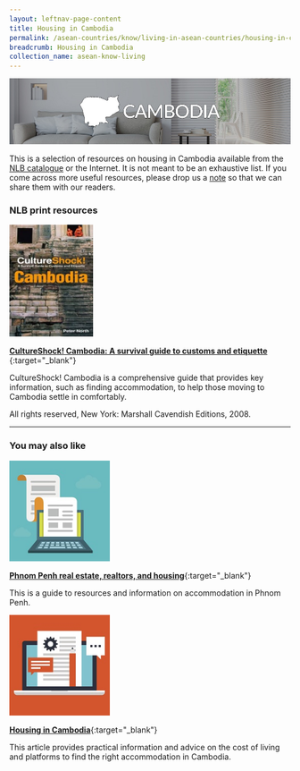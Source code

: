 ```yaml
---
layout: leftnav-page-content
title: Housing in Cambodia
permalink: /asean-countries/know/living-in-asean-countries/housing-in-cambodia/
breadcrumb: Housing in Cambodia	
collection_name: asean-know-living
---
```


<img src="/images/asean-living/ASEAN-Cambodia-Housing.jpg" alt="Housing in Cambodia banner" style="width:800px;" />

This is a selection of resources on housing in Cambodia available from the [NLB catalogue](http://catalogue.nlb.gov.sg/) or the Internet.  It is not meant to be an exhaustive list. If you come across more useful resources, please drop us a [note](http://www.eyeonasia.sg/contact/) so that we can share them with our readers.

### **NLB print resources**

<img src="/images/book-covers/CultureShock-Cambodia-A-survival-guide-to-customs-and-etiquette.jpg" style="width:150px;" />

[**CultureShock! Cambodia: A survival guide to customs and etiquette** ](http://eservice.nlb.gov.sg/item_holding.aspx?bid=13155776){:target="_blank"}

CultureShock! Cambodia is a comprehensive guide that provides key information, such as finding accommodation, to help those moving to Cambodia settle in comfortably.

All rights reserved, New York: Marshall Cavendish Editions, 2008.

---

### **You may also like**

<img src="/images/resources/Article 1.jpg" style="width:180px;" />

[**Phnom Penh real estate, realtors, and housing**](http://www.movetocambodia.com/city-guides/phnom-penh/expat-essentials/real-estate-and-housing/){:target="_blank"}

This is a guide to resources and information on accommodation in Phnom Penh.

<img src="/images/resources/Article 4.jpg" style="width:180px;" />

[**Housing in Cambodia**](http://www.internations.org/cambodia-expats/guide/living-in-cambodia-17146/housing-in-cambodia-2){:target="_blank"}

This article provides practical information and advice on the cost of living and platforms to find the right accommodation in Cambodia.

